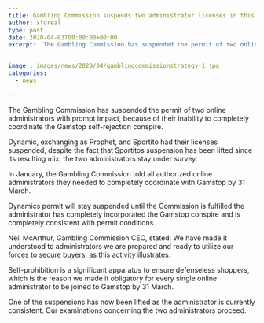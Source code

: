 ```yaml
---
title: Gambling Commission suspends two administrator licenses in this way restoring one
author: xforeal 
type: post
date: 2020-04-03T00:00:00+00:00
excerpt: 'The Gambling Commission has suspended the permit of two online administrators with prompt impact, because of their inability to completely incorporate the Gamstop self-prohibition scheme '


image : images/news/2020/04/gamblingcommissionstrategy-1.jpg
categories:
  - news

---
```

The Gambling Commission has suspended the permit of two online administrators with prompt impact, because of their inability to completely coordinate the Gamstop self-rejection conspire. 

Dynamic, exchanging as Prophet, and Sportito had their licenses suspended, despite the fact that Sportitos suspension has been lifted since its resulting mix; the two administrators stay under survey. 

In January, the Gambling Commission told all authorized online administrators they needed to completely coordinate with Gamstop by 31 March. 

Dynamics permit will stay suspended until the Commission is fulfilled the administrator has completely incorporated the Gamstop conspire and is completely consistent with permit conditions. 

Neil McArthur, Gambling Commission CEO, stated: We have made it understood to administrators we are prepared and ready to utilize our forces to secure buyers, as this activity illustrates. 

Self-prohibition is a significant apparatus to ensure defenseless shoppers, which is the reason we made it obligatory for every single online administrator to be joined to Gamstop by 31 March. 

One of the suspensions has now been lifted as the administrator is currently consistent. Our examinations concerning the two administrators proceed.